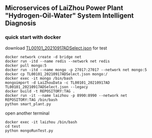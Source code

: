 ## Microservices of LaiZhou Power Plant "Hydrogen-Oil-Water" System Intelligent Diagnosis 

### quick start with docker
download [TL00101_20210917ADSelect.json](https://pan.baidu.com/s/13-lsmBDUMthyzSXFS-6asA?pwd=n9bw) for test
```
docker network create -d bridge net
docker run -itd --name redis --network net redis
docker pull mongo:5
docker run -itd --name mongo -p 27017:27017 --network net mongo:5
docker cp TL00101_20210917ADSelect.json mongo:/
docker exec -it mongo /bin/bash
mongoimport -d LaiZhouData -c TL00101_20210917AD TL00101_20210917ADSelect.json --legacy
docker build -t REPOSITORY:TAG .
docker run -it --name laizhou -p 8990:8990 --network net REPOSITORY:TAG /bin/bash
python smart_plant.py
```
open another terminal
```
docker exec -it laizhou /bin/bash
cd test
python mongoRunTest.py
```